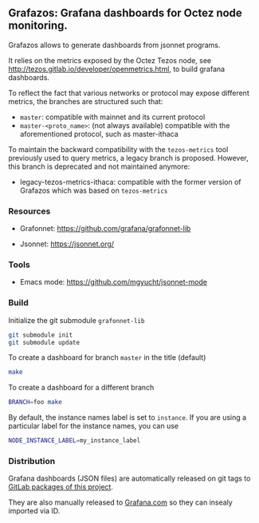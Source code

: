 ## Grafazos: Grafana dashboards for Octez node monitoring.

Grafazos allows to generate dashboards from jsonnet programs.

It relies on the metrics exposed by the Octez Tezos node, see http://tezos.gitlab.io/developer/openmetrics.html, to build grafana dashboards.

To reflect the fact that various networks or protocol may expose different metrics, the branches are structured such that:

- `master`: compatible with mainnet and its current protocol
- `master-<proto_name>`: (not always available) compatible with the aforementioned protocol, such as master-ithaca

To maintain the backward compatibility with the `tezos-metrics` tool previously used to query metrics,
a legacy branch is proposed. However, this branch is deprecated and not maintained anymore:

- legacy-tezos-metrics-ithaca: compatible with the former version of Grafazos which was based on `tezos-metrics`

### Resources

- Grafonnet: https://github.com/grafana/grafonnet-lib

- Jsonnet: https://jsonnet.org/

### Tools

- Emacs mode: https://github.com/mgyucht/jsonnet-mode

### Build

Initialize the git submodule `grafonnet-lib`

```sh
git submodule init
git submodule update
```

To create a dashboard for branch `master` in the title (default)

```sh
make
```

To create a dashboard for a different branch

```sh
BRANCH=foo make
```

By default, the instance names label is set to `instance`. If you are
using a particular label for the instance names, you can use

```sh
NODE_INSTANCE_LABEL=my_instance_label
```

### Distribution

Grafana dashboards (JSON files) are automatically released on git tags to [GitLab packages of this project](https://gitlab.com/nomadic-labs/grafazos/-/packages).

They are also manually released to [Grafana.com](https://grafana.com/grafana/dashboards/)
so they can insealy imported via ID.
